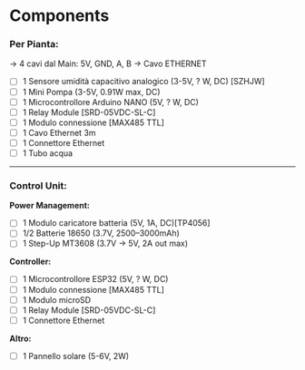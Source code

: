 # Components
### **Per Pianta:**  

  → 4 cavi dal Main: 5V, GND, A, B  -> Cavo ETHERNET
- [ ]  1 Sensore umidità capacitivo analogico (3-5V, ? W, DC) [SZHJW]
- [ ]  1 Mini Pompa (3-5V, 0.91W max, DC)
- [ ]  1 Microcontrollore Arduino NANO (5V, ? W, DC)
- [ ]  1 Relay Module [SRD-05VDC-SL-C]
- [ ]  1 Modulo connessione [MAX485 TTL] 
- [ ]  1 Cavo Ethernet 3m
- [ ]  1 Connettore Ethernet
- [ ]  1 Tubo acqua 

---

### **Control Unit:**

**Power Management:**

- [ ]  1 Modulo caricatore batteria (5V, 1A, DC)[TP4056]
- [ ]  1/2 Batterie 18650  (3.7V, 2500–3000mAh)
- [ ]  1 Step-Up MT3608 (3.7V → 5V, 2A out max)

**Controller:**

- [ ]  1 Microcontrollore ESP32 (5V, ? W, DC)
- [ ]  1 Modulo connessione [MAX485 TTL] 
- [ ]  1 Modulo microSD
- [ ]  1 Relay Module [SRD-05VDC-SL-C]
- [ ]  1 Connettore Ethernet

**Altro:**

- [ ]  1 Pannello solare (5-6V, 2W)
